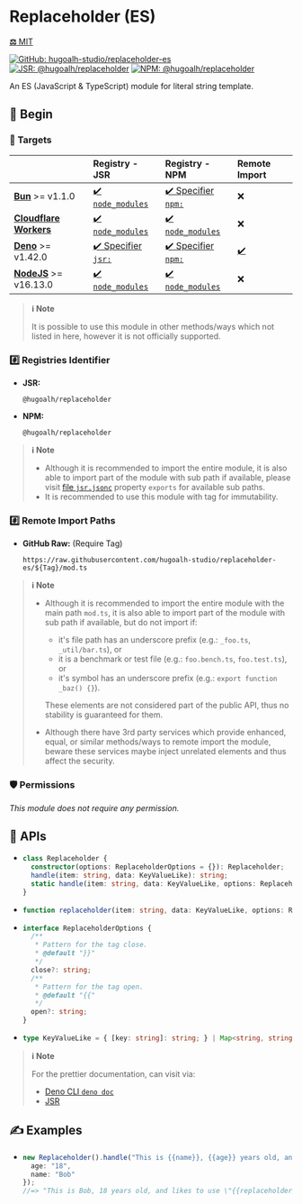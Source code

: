 # Replaceholder (ES)

[**⚖️** MIT](./LICENSE.md)

[![GitHub: hugoalh-studio/replaceholder-es](https://img.shields.io/github/v/release/hugoalh-studio/replaceholder-es?label=hugoalh-studio/replaceholder-es&labelColor=181717&logo=github&logoColor=ffffff&sort=semver&style=flat "GitHub: hugoalh-studio/replaceholder-es")](https://github.com/hugoalh-studio/replaceholder-es)
[![JSR: @hugoalh/replaceholder](https://img.shields.io/jsr/v/@hugoalh/replaceholder?label=@hugoalh/replaceholder&labelColor=F7DF1E&logo=jsr&logoColor=000000&style=flat "JSR: @hugoalh/replaceholder")](https://jsr.io/@hugoalh/replaceholder)
[![NPM: @hugoalh/replaceholder](https://img.shields.io/npm/v/@hugoalh/replaceholder?label=@hugoalh/replaceholder&labelColor=CB3837&logo=npm&logoColor=ffffff&style=flat "NPM: @hugoalh/replaceholder")](https://www.npmjs.com/package/@hugoalh/replaceholder)

An ES (JavaScript & TypeScript) module for literal string template.

## 🔰 Begin

### 🎯 Targets

|  | **Registry - JSR** | **Registry - NPM** | **Remote Import** |
|:--|:--|:--|:--|
| **[Bun](https://bun.sh/)** >= v1.1.0 | [✔️ `node_modules`](https://jsr.io/docs/npm-compatibility) | [✔️ Specifier `npm:`](https://bun.sh/docs/runtime/autoimport) | ❌ |
| **[Cloudflare Workers](https://workers.cloudflare.com/)** | [✔️ `node_modules`](https://jsr.io/docs/with/cloudflare-workers) | [✔️ `node_modules`](https://docs.npmjs.com/using-npm-packages-in-your-projects) | ❌ |
| **[Deno](https://deno.land/)** >= v1.42.0 | [✔️ Specifier `jsr:`](https://jsr.io/docs/with/deno) | [✔️ Specifier `npm:`](https://docs.deno.com/runtime/manual/node/npm_specifiers) | [✔️](https://docs.deno.com/runtime/manual/basics/modules/#remote-import) |
| **[NodeJS](https://nodejs.org/)** >= v16.13.0 | [✔️ `node_modules`](https://jsr.io/docs/with/node) | [✔️ `node_modules`](https://docs.npmjs.com/using-npm-packages-in-your-projects) | ❌ |

> **ℹ️ Note**
>
> It is possible to use this module in other methods/ways which not listed in here, however it is not officially supported.

### #️⃣ Registries Identifier

- **JSR:**
  ```
  @hugoalh/replaceholder
  ```
- **NPM:**
  ```
  @hugoalh/replaceholder
  ```

> **ℹ️ Note**
>
> - Although it is recommended to import the entire module, it is also able to import part of the module with sub path if available, please visit [file `jsr.jsonc`](./jsr.jsonc) property `exports` for available sub paths.
> - It is recommended to use this module with tag for immutability.

### #️⃣ Remote Import Paths

- **GitHub Raw:** (Require Tag)
  ```
  https://raw.githubusercontent.com/hugoalh-studio/replaceholder-es/${Tag}/mod.ts
  ```

> **ℹ️ Note**
>
> - Although it is recommended to import the entire module with the main path `mod.ts`, it is also able to import part of the module with sub path if available, but do not import if:
>
>   - it's file path has an underscore prefix (e.g.: `_foo.ts`, `_util/bar.ts`), or
>   - it is a benchmark or test file (e.g.: `foo.bench.ts`, `foo.test.ts`), or
>   - it's symbol has an underscore prefix (e.g.: `export function _baz() {}`).
>
>   These elements are not considered part of the public API, thus no stability is guaranteed for them.
> - Although there have 3rd party services which provide enhanced, equal, or similar methods/ways to remote import the module, beware these services maybe inject unrelated elements and thus affect the security.

### 🛡️ Permissions

*This module does not require any permission.*

## 🧩 APIs

- ```ts
  class Replaceholder {
    constructor(options: ReplaceholderOptions = {}): Replaceholder;
    handle(item: string, data: KeyValueLike): string;
    static handle(item: string, data: KeyValueLike, options: ReplaceholderOptions = {}): string;
  }
  ```
- ```ts
  function replaceholder(item: string, data: KeyValueLike, options: ReplaceholderOptions = {}): string;
  ```
- ```ts
  interface ReplaceholderOptions {
    /**
     * Pattern for the tag close.
     * @default "}}"
     */
    close?: string;
    /**
     * Pattern for the tag open.
     * @default "{{"
     */
    open?: string;
  }
  ```
- ```ts
  type KeyValueLike = { [key: string]: string; } | Map<string, string> | Record<string, string>;
  ```

> **ℹ️ Note**
>
> For the prettier documentation, can visit via:
>
> - [Deno CLI `deno doc`](https://deno.land/manual/tools/documentation_generator)
> - [JSR](https://jsr.io/@hugoalh/replaceholder)

## ✍️ Examples

- ```ts
  new Replaceholder().handle("This is {{name}}, {{age}} years old, and likes to use \"\\{{replaceholder}}\"!", {
    age: "18",
    name: "Bob"
  });
  //=> "This is Bob, 18 years old, and likes to use \"{{replaceholder}}\"!"
  ```
